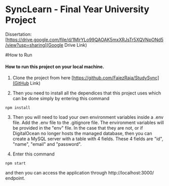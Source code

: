 
# SyncLearn - Final Year University Project
Dissertation: [https://drive.google.com/file/d/1MlrYLo99QAOAK5mxXRJsTr5XQVNpONd5/view?usp=sharing](Google Drive Link)

#How to Run

#### How to run this project on your local machine.
1. Clone the project from here [https://github.com/FaiezRaja/StudySync](GitHub Link)

2. Then you need to install all the dependices that this project uses which can be done simply by entering this command
```
npm install
```
3. Then you will need to load your own environment variables inside a .env file. Add the .env file to the .gitignore file. The environment variables will be provided in the "env" file. In the case that they are not, or if DigitalOcean no longer hosts the managed database, then you can create a MySQL server with a table with 4 fields. These 4 fields are "id", "name", "email" and "password".

4. Enter this command
```
npm start
```

and then you can access the application through http://localhost:3000/ endpoint.
